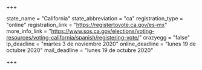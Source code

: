 +++

state_name = "California"
state_abbreviation = "ca"
registration_type = "online"
registration_link = "https://registertovote.ca.gov/es-mx"
more_info_link = "https://www.sos.ca.gov/elections/voting-resources/voting-california/spanish/registering-vote/"
crazyegg = "false"
ip_deadline = "martes 3 de noviembre 2020"
online_deadline = "lunes 19 de octubre 2020"
mail_deadline = "lunes 19 de octubre 2020"

+++